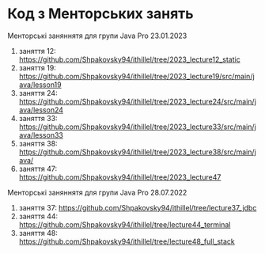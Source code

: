 # Код з Менторських занять

Менторські заняннятя для групи Java Pro 23.01.2023

1. заняття 12: https://github.com/Shpakovsky94/ithillel/tree/2023_lecture12_static
2. заняття 19: https://github.com/Shpakovsky94/ithillel/tree/2023_lecture19/src/main/java/lesson19
3. заняття 24: https://github.com/Shpakovsky94/ithillel/tree/2023_lecture24/src/main/java/lesson24
4. заняття 33: https://github.com/Shpakovsky94/ithillel/tree/2023_lecture33/src/main/java/lesson33
5. заняття 38: https://github.com/Shpakovsky94/ithillel/tree/2023_lecture38/src/main/java/
6. заняття 47: https://github.com/Shpakovsky94/ithillel/tree/2023_lecture47

Менторські заняннятя для групи Java Pro 28.07.2022

1. заняття 37: https://github.com/Shpakovsky94/ithillel/tree/lecture37_jdbc
2. заняття 44: https://github.com/Shpakovsky94/ithillel/tree/lecture44_terminal
3. заняття 48: https://github.com/Shpakovsky94/ithillel/tree/lecture48_full_stack
